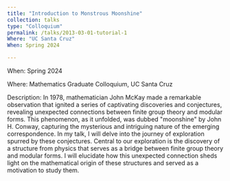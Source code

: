 ```yaml
---
title: "Introduction to Monstrous Moonshine"
collection: talks
type: "Colloquium"
permalink: /talks/2013-03-01-tutorial-1
Where: "UC Santa Cruz"
When: Spring 2024

---
```

When: Spring 2024 <br>

Where: Mathematics Graduate Colloquium, UC Santa Cruz

Description:
In 1978, mathematician John McKay made a remarkable observation that ignited a series of captivating discoveries and conjectures, revealing unexpected connections between finite group theory and modular forms. This phenomenon, as it unfolded, was dubbed "moonshine" by John H. Conway, capturing the mysterious and intriguing nature of the emerging correspondence. In my talk, I will delve into the journey of exploration spurred by these conjectures. Central to our exploration is the discovery of a structure from physics that serves as a bridge between finite group theory and modular forms. I will elucidate how this unexpected connection sheds light on the mathematical origin of these structures and served as a motivation to study them.

